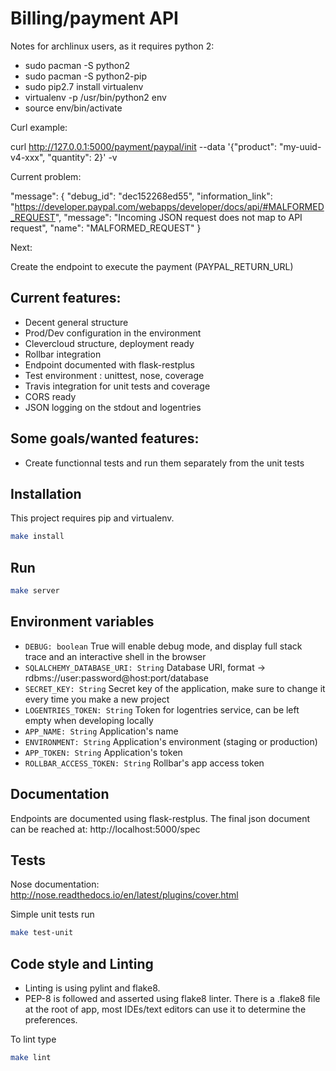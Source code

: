 # Billing/payment API

Notes for archlinux users, as it requires python 2:

 * sudo pacman -S python2
 * sudo pacman -S python2-pip
 * sudo pip2.7 install virtualenv
 * virtualenv -p /usr/bin/python2 env
 * source env/bin/activate


Curl example:

curl http://127.0.0.1:5000/payment/paypal/init --data '{"product": "my-uuid-v4-xxx", "quantity": 2}' -v


Current problem:

"message": {
    "debug_id": "dec152268ed55",
    "information_link": "https://developer.paypal.com/webapps/developer/docs/api/#MALFORMED_REQUEST",
    "message": "Incoming JSON request does not map to API request",
    "name": "MALFORMED_REQUEST"
}


Next:

Create the endpoint to execute the payment (PAYPAL_RETURN_URL)

## Current features:

 * Decent general structure
 * Prod/Dev configuration in the environment
 * Clevercloud structure, deployment ready
 * Rollbar integration
 * Endpoint documented with flask-restplus
 * Test environment : unittest, nose, coverage
 * Travis integration for unit tests and coverage
 * CORS ready
 * JSON logging on the stdout and logentries

## Some goals/wanted features:

 * Create functionnal tests and run them separately from the unit tests

## Installation

This project requires pip and virtualenv.
```bash
make install
```

## Run
```bash
make server
```

## Environment variables

 * `DEBUG: boolean` True will enable debug mode, and display full stack trace and an interactive shell in the browser
 * `SQLALCHEMY_DATABASE_URI: String` Database URI, format -> rdbms://user:password@host:port/database
 * `SECRET_KEY: String` Secret key of the application, make sure to change it every time you make a new project
 * `LOGENTRIES_TOKEN: String` Token for logentries service, can be left empty when developing locally
 * `APP_NAME: String` Application's name
 * `ENVIRONMENT: String` Application's environment (staging or production)
 * `APP_TOKEN: String` Application's token
 * `ROLLBAR_ACCESS_TOKEN: String` Rollbar's app access token

## Documentation

Endpoints are documented using flask-restplus.
The final json document can be reached at: http://localhost:5000/spec

## Tests

 Nose documentation: http://nose.readthedocs.io/en/latest/plugins/cover.html

 Simple unit tests run
```bash
make test-unit
```

## Code style and Linting

 * Linting is using pylint and flake8.
 * PEP-8 is followed and asserted using flake8 linter. There is a .flake8 file at the root of app, most IDEs/text editors can use it to determine the preferences.

 To lint type
```bash
make lint
```
